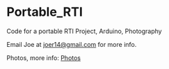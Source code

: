 Portable_RTI
============

Code for a portable RTI Project, Arduino, Photography

Email Joe at joer14@gmail.com for more info. 

Photos, more info: [Photos](https://imgur.com/a/AzWaE)
